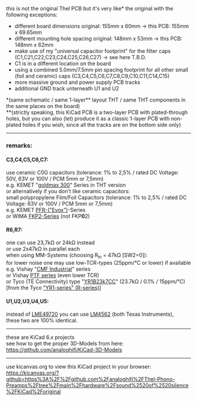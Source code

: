 this is not the original Thel PCB but it's very like\* the original with the following exceptions:  
* different board dimensions original: 155mm x 60mm -> this PCB: 155mm x 69.65mm  
* different mounting hole spacing original: 148mm x 53mm -> this PCB: 148mm x 62mm  
* make use of my \"universal capacitor footprint\" for the filter caps (C1,C21,C22,C23,C24,C25,C26,C27) -> see here T.B.D.  
* C1 is in a different location on the board  
* using a combined 5.0mm/7.5mm pin spacing footprint for all other small (foil and ceramic) caps (C3,C4,C5,C6,C7,C8,C9,C10,C11,C14,C15)  
* more massive ground and power supply PCB tracks  
* additional GND track unterneath U1 and U2 
  
\*(same schematic / same 1-layer\** layout THT / same THT components in the same places on the board)  
\**(strictly speaking, this KiCad PCB is a two-layer PCB with plated-through holes, but you can also (let) produce it as a classic 1-layer PCB with non-plated holes if you wish, since all the tracks are on the bottom side only)  

----  

### remarks:  
#### C3,C4,C5,C6,C7:  
use ceramic C0G capacitors (tolerance: 1% to 2,5% / rated DC Voltage: 50V, 63V or 100V / PCM 5mm or 7,5mm)  
e.g. KEMET "[goldmax 300](https://github.com/analoghifi/capacitors/blob/main/audio%20and%20filter%20capacitors/docs/datasheets/C0G/KEMET_C1049_GOLDMAX_C0G_THT.pdf)" Series in THT version  
or alternatively if you don't like ceramic capacitors:  
small polypropylene Film/Foil Capacitors (tolerance: 1% to 2,5% / rated DC Voltage: 63V or 100V / PCM 5mm or 7,5mm)  
e.g. KEMET [PFR-("Evox")](https://github.com/analoghifi/capacitors/blob/main/audio%20and%20filter%20capacitors/docs/datasheets/kp/KEMET_PFR_Serie_KP.pdf)-Series  
or WIMA [FKP2-Series](https://github.com/analoghifi/capacitors/blob/main/audio%20and%20filter%20capacitors/docs/datasheets/kp/WIMA_FKP_2__NEW_ROHS__EN.pdf) (not FKP**0**2)  
#### R6,R7:  
one can use 23,7kΩ or 24kΩ instead  
or use 2x47kΩ in parallel each  
when using MM-Systems (choosing R<sub>in</sub> = 47kΩ [SW2=0]):  
for lower noise one may use low-TCR-types (25ppm/°C or lower) if available  
e.g. Vishay "[CMF Industrial](https://www.mouser.com/c/passive-components/resistors/film-resistors/metal-film-resistors-through-hole/?m=Vishay&series=CMF%20Industrial)" series  
or Vishay [PTF series](https://www.mouser.de/c/passive-components/resistors/film-resistors/metal-film-resistors-through-hole/?m=Vishay&series=PTF) (even lower TCR)  
or Tyco (TE Connectivity) type "[YR1B23k7CC](https://www.mouser.com/ProductDetail/TE-Connectivity-Holsworthy/YR1B23K7CC?qs=n4i9pByFsMSkJXItUSDcPw%3D%3D)" (23.7kΩ / 0.1% / 15ppm/°C) [from the Tyco ["YR1-series" (R-series)](https://www.mouser.com/c/passive-components/resistors/film-resistors/metal-film-resistors-through-hole/?m=TE%20Connectivity&series=R)]  
#### U1,U2,U3,U4,U5:  
instead of [LME49720](https://www2.mouser.com/ProductDetail/Texas-Instruments/LME49720NA-NOPB?qs=7lkVKPoqpbYtIqwyg5iDaA%3D%3D) you can use [LM4562](https://www2.mouser.com/ProductDetail/Texas-Instruments/LM4562NA-NOPB?qs=QbsRYf82W3Gc2w4DLq%252BZjw%3D%3D) (both Texas Instruments),  
these two are 100% identical.
  
----  
  
these are KiCad 6.x projects  
see how to get the proper 3D-Models from here: https://github.com/analoghifi/KiCad-3D-Models
  
----  
  
use kicanvas.org to view this KiCad project in your browser:  
https://kicanvas.org/?github=https%3A%2F%2Fgithub.com%2Fanaloghifi%2FThel-Phono-Preamps%2Ftree%2Fmain%2Fhardware%2Fsound%2520of%2520silence%2FKiCad%2Foriginal
